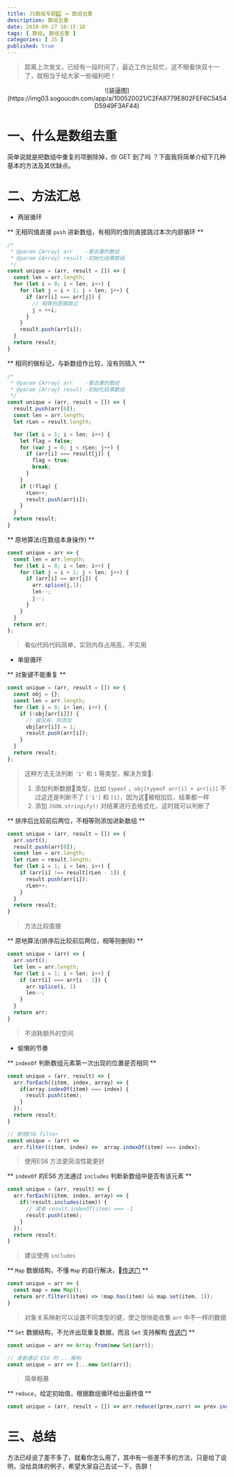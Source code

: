 ```yaml
---
title: JS数组专题2️⃣ ➖ 数组去重
description: 数组去重
date: 2018-09-27 10:15:18
tags: [ 数组, 数组去重 ]
categories: [ JS ]
published: true
---
```

> 距离上次发文，已经有一段时间了，最近工作比较忙，这不眼看快双十一了，就相当于给大家一些福利吧！

<div style="text-align: center">
![装逼图](https://img03.sogoucdn.com/app/a/100520021/C2FA8779E802FEF6C5454D5949F3AF44)
</div>

# 一、什么是数组去重

简单说就是把数组中重复的项删除掉，你 GET 到了吗 ？下面我将简单介绍下几种基本的方法及其优缺点。

# 二、方法汇总

- 两层循环

** 无相同值直接 `push` 进新数组，有相同的值则直接跳过本次内部循环 **

```js
/*
 * @param {Array} arr    -要去重的数组
 * @param {Array} result -初始化结果数组
 */
const unique = (arr, result = []) => {
  const len = arr.length;
  for (let i = 0; i < len; i++) {
    for (let j = i + 1; j < len; j++) {
      if (arr[i] === arr[j]) {
        // 相等则直接跳过
        j = ++i;
      }
    }
    result.push(arr[i]);
  }
  return result;
}
```

** 相同的做标记，与新数组作比较，没有则插入 **

```js
/*
 * @param {Array} arr    -要去重的数组
 * @param {Array} result -初始化结果数组
 */
const unique = (arr, result = []) => {
  result.push(arr[0]);
  const len = arr.length;
  let rLen = result.length;

  for (let i = 1; i < len; i++) {
    let flag = false;
    for (var j = 0; j < rLen; j++) {
      if (arr[i] === result[j]) {
        flag = true;
        break;
      }
    }
    if (!flag) {
      rLen++;
      result.push(arr[i]);
    }
  }
  return result;
}

```

** 原地算法(在数组本身操作) **

```js
const unique = arr => {
  const len = arr.length;
  for (let i = 0; i < len; i++) {
    for (let j = i + 1; j < len; j++) {
      if (arr[i] == arr[j]) {
        arr.splice(j,1);
        len--;
        j--;
      }
    }
  }
  return arr;
};
```

> 看似代码代码简单，实则内存占用高，不实用

- 单层循环

** 对象键不能重复 **

```js
const unique = (arr, result = []) => {
  const obj = {};
  const len = arr.length;
  for (let i = 0; i< len; i++) {
    if (!obj[arr[i]]) {
      // 键没有，则添加
      obj[arr[i]] = 1;
      result.push(arr[i]);
    }
  }
  return result;
};
```

> 这种方法无法判断 `'1'` 和 `1` 等类型，解决方案:
> 1. 添加判断数据类型，比如 `typeof` ，`obj[typeof arr[i] + arr[i]]` 不过这还是判断不了 `['1']` 和 `[1]`，因为这被相加后，结果都一样
> 2. 添加 `JSON.stringify()` 对结果进行去格式化，这时就可以判断了

** 排序后比较前后两位，不相等则添加进新数组 **

```js
const unique = (arr, result = []) => {
  arr.sort();
  result.push(arr[0]);
  const len = arr.length;
  let rLen = result.length;
  for (let i = 1; i < len; i++) {
    if (arr[i] !== result[rLen - 1]) {
      result.push(arr[i]);
      rLen++;
    }
  }
  return result;
}
```

> 方法比较直接

** 原地算法(排序后比较前后两位，相等则删除) **

```js
const unique = (arr) => {
  arr.sort();
  let len = arr.length;
  for (let i = 1; i < len; i++) {
    if (arr[i] === arr[i - 1]) {
      arr.splice(i, 1)
      len--;
    }
  }
  return arr;
}
```

> 不消耗额外的空间

- 偷懒的节奏

** `indexOf` 判断数组元素第一次出现的位置是否相同 **

```js
const unique = (arr, result) => {
  arr.forEach((item, index, array) => {
    if(array.indexOf(item) === index) {
      result.push(item);
    }
  });
  return result;
}

// 使用ES6 filter
const unique = (arr) =>
  arr.filter((item, index) =>  array.indexOf(item) === index);
```

> 使用ES6 方法更简洁性能更好

** `indexOf` 的ES6 方法通过 `includes` 判断新数组中是否有该元素 **

```js
const unique = (arr, result) => {
  arr.forEach((item, index, array) => {
    if(!result.includes(item)) {
      // 或者 result.indexOf(item) === -1
      result.push(item);
    }
  });
  return result;
}
```

> 建议使用 `includes`

** `Map` 数据结构，不懂 `Map` 的自行解决，[传送门](http://es6.ruanyifeng.com/#docs/set-map#Map) **

```js
const unique = arr => {
  const map = new Map();
  return arr.filter((item) => !map.has(item) && map.set(item, 1));
}
```

> 对象关系映射可以设置不同类型的键，使之很快能收集 `arr` 中不一样的数据

** `Set` 数据结构，不允许出现重复数据，而且 `Set` 支持解构 [传送门](http://es6.ruanyifeng.com/#docs/set-map#Set) **

```js
const unique = arr => Array.from(new Set(arr));

// 或者通过 ES6 的 ...解构
const unique = arr => [...new Set(arr)];
```

> 简单粗暴

** `reduce`，给定初始值，根据数组循环给出最终值 **

```js
const unique = (arr, result = []) => arr.reduce((prev,curr) => prev.includes(curr) ? prev : [...prev, curr], result);
```

# 三、总结

方法已经说了差不多了，就看你怎么用了，其中有一些差不多的方法，只是给了说明，没给具体的例子，希望大家自己去试一下，告辞！
